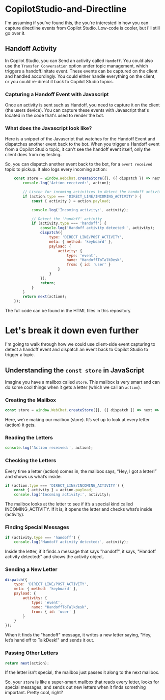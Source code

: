 # CopilotStudio-and-Directline
I'm assuming if you've found this, the you're interested in how you can capture directline events from Copilot Studio. Low-code is cooler, but i'll still go over it.

## Handoff Activity
In Copilot Studio, you can Send an activity called `Handoff`. You could also use the `Transfer Conversation` option under topic management, which triggers a handoff.initate event. These events can be captured on the client and handled accordingly. You could either handle everything on the client, or you could re-direct it back to Copilot Studio topics.

### Capturing a Handoff Event with Javascript
Once an activity is sent such as Handoff, you need to capture it on the client (the users device). You can capture these events with Javascript that's located in the code that's used to render the bot. 

### What does the Javascript look like?
Here is a snippet of the Javascript that watches for the Handoff Event and dispatches another event back to the bot. When you trigger a Handoff event from a Copilot Studio topic, it can't see the handoff event itself, only the client does from my testing. 

So, you can dispatch another event back to the bot, for a `event received` topic to pickup. It also logs every incoming action:
```javascript
    const store = window.WebChat.createStore({}, ({ dispatch }) => next => action => {
        console.log('Action received:', action);

        // Listen for incoming activities to detect the handoff activity and custom event activities
        if (action.type === 'DIRECT_LINE/INCOMING_ACTIVITY') {
            const { activity } = action.payload;

            console.log('Incoming activity:', activity);

            // Detect the 'handoff' activity
            if (activity.type === 'handoff') {
                console.log('Handoff activity detected:', activity);
                dispatch({
                    type: 'DIRECT_LINE/POST_ACTIVITY',
                    meta: { method: 'keyboard' },
                    payload: {
                        activity: {
                            type: 'event',
                            name: "HandoffToTalkDesk",
                            from: { id: 'user' }
                        }
                    }
                });
                return;
            }
        }
        return next(action);
    });
```
The full code can be found in the HTML files in this repository.

# Let's break it down even further
I'm going to walk through how we could use client-side event capturing to detect a handoff event and dispatch an event back to Copilot Studio to trigger a topic.

## Understanding the `const store` in JavaScript

Imagine you have a mailbox called `store`. This mailbox is very smart and can do some cool things when it gets a letter (which we call an `action`).

### Creating the Mailbox
```javascript
const store = window.WebChat.createStore({}, ({ dispatch }) => next => action => {
```
Here, we’re making our mailbox (store). It’s set up to look at every letter (action) it gets.
### Reading the Letters
```javascript
console.log('Action received:', action);
```
### Checking the Letters
Every time a letter (action) comes in, the mailbox says, “Hey, I got a letter!” and shows us what’s inside.
```javascript
if (action.type === 'DIRECT_LINE/INCOMING_ACTIVITY') {
    const { activity } = action.payload;
    console.log('Incoming activity:', activity);
```
The mailbox looks at the letter to see if it’s a special kind called INCOMING_ACTIVITY. If it is, it opens the letter and checks what’s inside (activity).
### Finding Special Messages
```javascript
if (activity.type === 'handoff') {
    console.log('Handoff activity detected:', activity);
```
Inside the letter, if it finds a message that says "handoff", it says, "Handoff activity detected:" and shows the activity object.
### Sending a New Letter
```javascript
dispatch({
    type: 'DIRECT_LINE/POST_ACTIVITY',
    meta: { method: 'keyboard' },
    payload: {
        activity: {
            type: 'event',
            name: "HandoffToTalkdesk",
            from: { id: 'user' }
        }
    }
});
```
When it finds the "handoff" message, it writes a new letter saying, "Hey, let’s hand off to TalkDesk!" and sends it out.
### Passing Other Letters
```javascript
return next(action);
```
If the letter isn’t special, the mailbox just passes it along to the next mailbox.

So, your `store` is like a super-smart mailbox that reads every letter, looks for special messages, and sends out new letters when it finds something important. Pretty cool, right?
